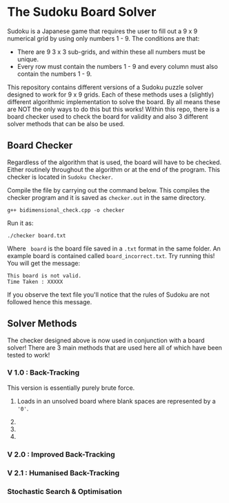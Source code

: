 # The Sudoku Board Solver

Sudoku is a Japanese game that requires the user to fill out a 9 x 9 numerical grid by using only numbers 1 - 9. The conditions are that:
* There are 9 3 x 3 sub-grids, and within these all numbers must be unique.
* Every row must contain the numbers 1 - 9 and every column must also contain the numbers 1 - 9.

This repository contains different versions of a Sudoku puzzle solver designed to work for 9 x 9 grids. Each of these methods uses a (slightly) different algorithmic implementation to solve the board. By all means these are NOT the only ways to do this but this works! Within this repo, there is a board checker used to check the board for validity and also 3 different solver methods that can be also be used.

## Board Checker
Regardless of the algorithm that is used, the board will have to be checked. Either routinely throughout the algorithm or at the end of the program. This checker is located in ``` Sudoku Checker ```.

Compile the file by carrying out the command below. This compiles the checker program and it is saved as ``` checker.out ``` in the same directory.
```
g++ bidimensional_check.cpp -o checker  
```
Run it as:
```
./checker board.txt
```
Where ``` board``` is the board file saved in a ```.txt``` format in the same folder. An example board is contained called ```board_incorrect.txt```. Try running this! You will get the message:
```
This board is not valid.
Time Taken : XXXXX
```

If you observe the text file you'll notice that the rules of Sudoku are not followed hence this message.

## Solver Methods

The checker designed above is now used in conjunction with a board solver! There are 3 main methods that are used here all of which have been tested to work!

###  V 1.0 : Back-Tracking
This version is essentially purely brute force.

1. Loads in an unsolved board where blank spaces are represented by a ```'0'```. 

2.

3.

4.

###  V 2.0 : Improved Back-Tracking

### V 2.1 : Humanised Back-Tracking

### Stochastic Search & Optimisation
